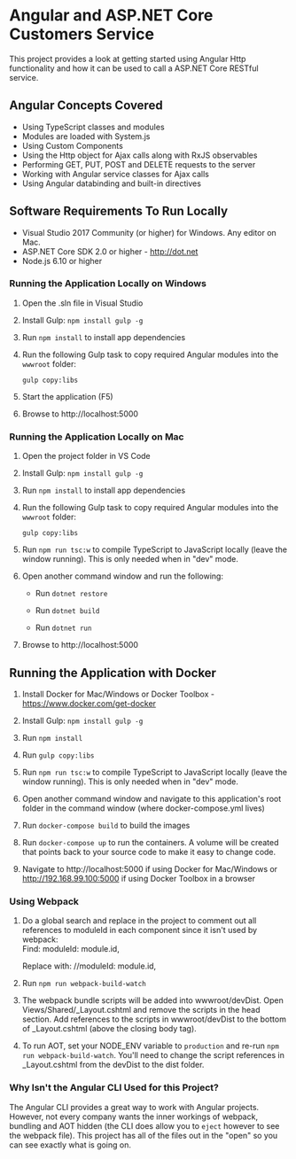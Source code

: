 # Angular and ASP.NET Core Customers Service

This project provides a look at getting started using Angular Http functionality and how it can be used
to call a ASP.NET Core RESTful service.  

## Angular Concepts Covered

* Using TypeScript classes and modules
* Modules are loaded with System.js
* Using Custom Components
* Using the Http object for Ajax calls along with RxJS observables
* Performing GET, PUT, POST and DELETE requests to the server
* Working with Angular service classes for Ajax calls
* Using Angular databinding and built-in directives

## Software Requirements To Run Locally

* Visual Studio 2017 Community (or higher) for Windows. Any editor on Mac.
* ASP.NET Core SDK 2.0 or higher - http://dot.net 
* Node.js 6.10 or higher

### Running the Application Locally on Windows

1. Open the .sln file in Visual Studio

1. Install Gulp: `npm install gulp -g`

1. Run `npm install` to install app dependencies

1. Run the following Gulp task to copy required Angular modules into the `wwwroot` folder: 

    `gulp copy:libs`

1. Start the application (F5)

1. Browse to http://localhost:5000

### Running the Application Locally on Mac

1. Open the project folder in VS Code

1. Install Gulp: `npm install gulp -g`

1. Run `npm install` to install app dependencies

1. Run the following Gulp task to copy required Angular modules into the `wwwroot` folder: 

    `gulp copy:libs`

1. Run `npm run tsc:w` to compile TypeScript to JavaScript locally (leave the window running). This is only needed when in "dev" mode.

1. Open another command window and run the following:

    * Run `dotnet restore`

    * Run `dotnet build`

    * Run `dotnet run`

1. Browse to http://localhost:5000

## Running the Application with Docker

1. Install Docker for Mac/Windows or Docker Toolbox - https://www.docker.com/get-docker

1. Install Gulp: `npm install gulp -g`

1. Run `npm install`

1. Run `gulp copy:libs`

1. Run `npm run tsc:w` to compile TypeScript to JavaScript locally (leave the window running). This is only needed when in "dev" mode.

1. Open another command window and navigate to this application's root folder in the command window (where docker-compose.yml lives)

1. Run `docker-compose build` to build the images

1. Run `docker-compose up` to run the containers. A volume will be created that points back to your source code to make it easy to change code.

1. Navigate to http://localhost:5000 if using Docker for Mac/Windows or http://192.168.99.100:5000 if using Docker Toolbox in a browser

### Using Webpack

1. Do a global search and replace in the project to comment out all references to moduleId in each component since it isn't used by webpack:        
     Find: moduleId: module.id,

     Replace with: //moduleId: module.id,

1. Run `npm run webpack-build-watch`

1. The webpack bundle scripts will be added into wwwroot/devDist. Open Views/Shared/_Layout.cshtml and remove the scripts in the head section. Add references to the scripts in wwwroot/devDist to the bottom of _Layout.cshtml (above the closing body tag).

1. To run AOT, set your NODE_ENV variable to `production` and re-run `npm run webpack-build-watch`. You'll need to change the script references in _Layout.cshtml from the devDist to the dist folder.

### Why Isn't the Angular CLI Used for this Project?

The Angular CLI provides a great way to work with Angular projects. However, not every company 
wants the inner workings of webpack, bundling and AOT hidden (the CLI does allow you to `eject` however to see the webpack file). This project has all of the files out in the "open" so you can see exactly what is going on.


